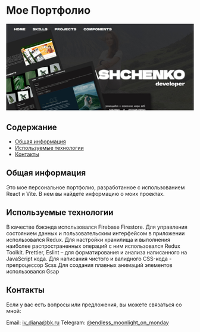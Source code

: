 # Мое Портфолио
![Моя фотография](public/main_photo8.jpg)

## Содержание
- [Общая информация](#общая-информация)
- [Используемые технологии](#используемые-технологии)
- [Контакты](#контакты)

## Общая информация
Это мое персональное портфолио, разработанное с использованием React и Vite. В нем вы найдете информацию о моих проектах.

## Используемые технологии
В качестве бэкэнда использовался Firebase Firestore.
Для управления состоянием данных и пользовательским интерфейсом в приложении использовался Redux.
Для настройки хранилища и выполнения наиболее распространенных операций с ним использовался Redux Toolkit.
Prettier, Eslint – для форматирования и анализа написанного на JavaScript кода.
Для написания чистого и валидного CSS-кода - препроцессор Scss
Для создания плавных анимаций элементов использовался Gsap

## Контакты
Если у вас есть вопросы или предложения, вы можете связаться со мной:

Email: [iv_diana@bk.ru](https://mailto:iv_diana@bk.ru)
Telegram: [@endless_moonlight_on_monday](https://t.me/endless_moonlight_on_monday)
